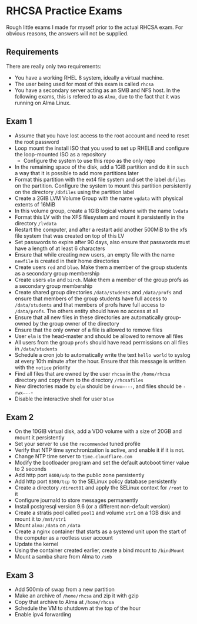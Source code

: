 # RHCSA Practice Exams
Rough little exams I made for myself prior to the actual RHCSA exam. For obvious reasons, the answers will not be supplied.
## Requirements
There are really only two requirements:
- You have a working RHEL 8 system, ideally a virtual machine.
- The user being used for most of this exam is called `rhcsa`
- You have a secondary server acting as an SMB and NFS host. In the following exams, this is refered to as `Alma`, due to the fact that it was running on Alma Linux.
## Exam 1
- Assume that you have lost access to the root account and need to reset the root password
- Loop mount the install ISO that you used to set up RHEL8 and configure the loop-mounted ISO as a repository
    - Configure the system to use this repo as the only repo
- In the remaining space of the disk, add a 1GiB partition and do it in such a way that it is possible to add more partitions later
- Format this partition with the ext4 file system and set the label `dbfiles` on the partition. Configure the system to mount this partition persistently on the directory `/dbfiles` using the partition label
- Create a 2GIB LVM Volume Group with the name `vgdata` with physical extents of 16MiB
- In this volume group, create a 1GIB logical volume with the name `lvdata`
- Format this LV with the XFS filesystem and mount it persistently in the directory `/lvdata`
- Restart the computer, and after a restart add another 500MiB to the xfs file system that was created on top of this LV
- Set passwords to expire after 90 days, also ensure that passwords must have a length of at least 6 characters
- Ensure that while creating new users, an empty file with the name `newfile` is created in their home directories 
- Create users `red` and `blue`. Make them a member of the group students as a secondary group membership
- Create users `elm` and `birch`. Make them a member of the group profs as a secondary group membership
- Create shared group directories `/data/students` and `/data/profs` and ensure that members of the group students have full access to `/data/students` and that members of profs have full access to `/data/profs`. The others entity should have no access at all
- Ensure that all new files in these directories are automatically group-owned by the group owner of the directory
- Ensure that the only owner of a file is allowed to remove files
- User `elm` is the head-master and should be allowed to remove all files
- All users from the group `profs` should have read permissions on all files in `/data/students`
- Schedule a cron job to automatically write the text `hello world` to syslog at every 10th minute after the hour. Ensure that this message is written with the `notice` priority 
- Find all files that are owned by the user `rhcsa` in the `/home/rhcsa` directory and copy them to the directory `/rhcsafiles`
- New directories made by `elm` should be `drwx—---`, and files should be `-rwx—--`-
- Disable the interactive shell for user `blue`
## Exam 2
- On the 10GIB virtual disk, add a VDO volume with a size of 20GB and mount it persistently
- Set your server to use the `recommended` tuned profile
- Verify that NTP time synchronization is active, and enable it if it is not. 
- Change NTP time server to `time.cloudflare.com`
- Modify the bootloader program and set the default autoboot timer value to 2 seconds
- Add http port `8400/udp` to the public zone persistently
- Add http port `8300/tcp `to the SELinux policy database persistently
- Create a directory `/direct01` and apply the SELinux context for `/root` to it
- Configure journald to store messages permanently
- Install postgresql version 9.6 (or a different non-default version)
- Create a stratis pool called `pool1` and volume `str1` on a 1GB disk and mount it to `/mnt/str1`
- Mount `alma:/data` on `/data`
- Create a nginx container that starts as a systemd unit upon the start of the computer as a rootless user account
- Update the kernel
- Using the container created earlier, create a bind mount to `/bindMount`
- Mount a samba share from Alma to `/smb`
## Exam 3
- Add 500mb of swap from a new partition
- Make an archive of `/home/rhcsa` and zip it with gzip
- Copy that archive to Alma at `/home/rhcsa`
- Schedule the VM to shutdown at the top of the hour 
- Enable ipv4 forwarding
